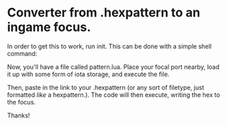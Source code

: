 # Converter from .hexpattern to an ingame focus.

In order to get this to work, run init. This can be done with a simple shell command:


Now, you'll have a file called pattern.lua. Place your focal port nearby, load it up with some form of iota storage, and execute the file.

Then, paste in the link to your .hexpattern (or any sort of filetype, just formatted *like* a hexpattern.). The code will then execute, writing the hex to the focus.

Thanks!
